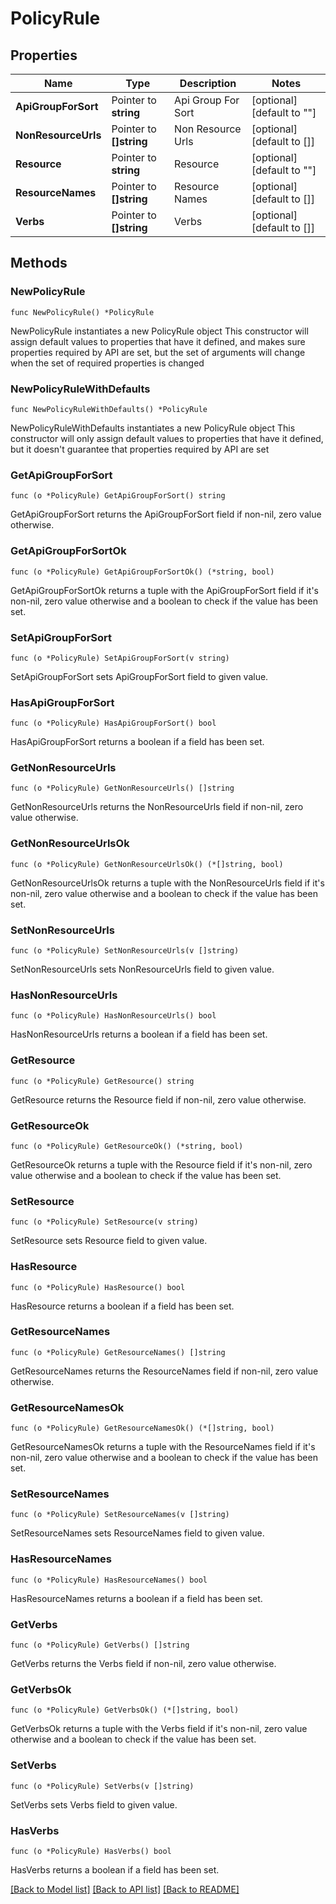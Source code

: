 # PolicyRule

## Properties

Name | Type | Description | Notes
------------ | ------------- | ------------- | -------------
**ApiGroupForSort** | Pointer to **string** | Api Group For Sort | [optional] [default to ""]
**NonResourceUrls** | Pointer to **[]string** | Non Resource Urls | [optional] [default to []]
**Resource** | Pointer to **string** | Resource | [optional] [default to ""]
**ResourceNames** | Pointer to **[]string** | Resource Names | [optional] [default to []]
**Verbs** | Pointer to **[]string** | Verbs | [optional] [default to []]

## Methods

### NewPolicyRule

`func NewPolicyRule() *PolicyRule`

NewPolicyRule instantiates a new PolicyRule object
This constructor will assign default values to properties that have it defined,
and makes sure properties required by API are set, but the set of arguments
will change when the set of required properties is changed

### NewPolicyRuleWithDefaults

`func NewPolicyRuleWithDefaults() *PolicyRule`

NewPolicyRuleWithDefaults instantiates a new PolicyRule object
This constructor will only assign default values to properties that have it defined,
but it doesn't guarantee that properties required by API are set

### GetApiGroupForSort

`func (o *PolicyRule) GetApiGroupForSort() string`

GetApiGroupForSort returns the ApiGroupForSort field if non-nil, zero value otherwise.

### GetApiGroupForSortOk

`func (o *PolicyRule) GetApiGroupForSortOk() (*string, bool)`

GetApiGroupForSortOk returns a tuple with the ApiGroupForSort field if it's non-nil, zero value otherwise
and a boolean to check if the value has been set.

### SetApiGroupForSort

`func (o *PolicyRule) SetApiGroupForSort(v string)`

SetApiGroupForSort sets ApiGroupForSort field to given value.

### HasApiGroupForSort

`func (o *PolicyRule) HasApiGroupForSort() bool`

HasApiGroupForSort returns a boolean if a field has been set.

### GetNonResourceUrls

`func (o *PolicyRule) GetNonResourceUrls() []string`

GetNonResourceUrls returns the NonResourceUrls field if non-nil, zero value otherwise.

### GetNonResourceUrlsOk

`func (o *PolicyRule) GetNonResourceUrlsOk() (*[]string, bool)`

GetNonResourceUrlsOk returns a tuple with the NonResourceUrls field if it's non-nil, zero value otherwise
and a boolean to check if the value has been set.

### SetNonResourceUrls

`func (o *PolicyRule) SetNonResourceUrls(v []string)`

SetNonResourceUrls sets NonResourceUrls field to given value.

### HasNonResourceUrls

`func (o *PolicyRule) HasNonResourceUrls() bool`

HasNonResourceUrls returns a boolean if a field has been set.

### GetResource

`func (o *PolicyRule) GetResource() string`

GetResource returns the Resource field if non-nil, zero value otherwise.

### GetResourceOk

`func (o *PolicyRule) GetResourceOk() (*string, bool)`

GetResourceOk returns a tuple with the Resource field if it's non-nil, zero value otherwise
and a boolean to check if the value has been set.

### SetResource

`func (o *PolicyRule) SetResource(v string)`

SetResource sets Resource field to given value.

### HasResource

`func (o *PolicyRule) HasResource() bool`

HasResource returns a boolean if a field has been set.

### GetResourceNames

`func (o *PolicyRule) GetResourceNames() []string`

GetResourceNames returns the ResourceNames field if non-nil, zero value otherwise.

### GetResourceNamesOk

`func (o *PolicyRule) GetResourceNamesOk() (*[]string, bool)`

GetResourceNamesOk returns a tuple with the ResourceNames field if it's non-nil, zero value otherwise
and a boolean to check if the value has been set.

### SetResourceNames

`func (o *PolicyRule) SetResourceNames(v []string)`

SetResourceNames sets ResourceNames field to given value.

### HasResourceNames

`func (o *PolicyRule) HasResourceNames() bool`

HasResourceNames returns a boolean if a field has been set.

### GetVerbs

`func (o *PolicyRule) GetVerbs() []string`

GetVerbs returns the Verbs field if non-nil, zero value otherwise.

### GetVerbsOk

`func (o *PolicyRule) GetVerbsOk() (*[]string, bool)`

GetVerbsOk returns a tuple with the Verbs field if it's non-nil, zero value otherwise
and a boolean to check if the value has been set.

### SetVerbs

`func (o *PolicyRule) SetVerbs(v []string)`

SetVerbs sets Verbs field to given value.

### HasVerbs

`func (o *PolicyRule) HasVerbs() bool`

HasVerbs returns a boolean if a field has been set.


[[Back to Model list]](../README.md#documentation-for-models) [[Back to API list]](../README.md#documentation-for-api-endpoints) [[Back to README]](../README.md)


